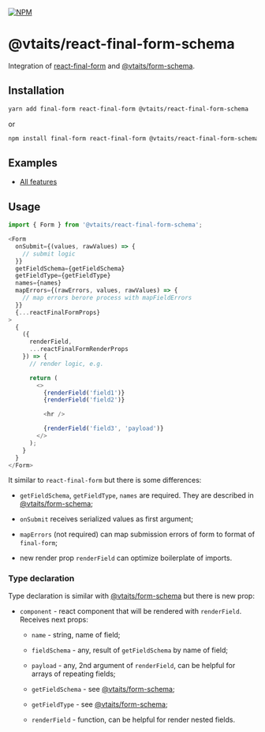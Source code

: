 [![NPM](https://img.shields.io/npm/v/@vtaits/react-final-form-schema.svg)](https://www.npmjs.com/package/@vtaits/react-final-form-schema)

# @vtaits/react-final-form-schema

Integration of [react-final-form](https://github.com/final-form/react-final-form) and [@vtaits/form-schema](https://github.com/vtaits/form-schema/tree/master/packages/form-schema).

## Installation

```bash
yarn add final-form react-final-form @vtaits/react-final-form-schema
```

or

```bash
npm install final-form react-final-form @vtaits/react-final-form-schema --save
```

## Examples

- [All features](https://codesandbox.io/s/meddo)


## Usage

```javascript
import { Form } from '@vtaits/react-final-form-schema';

<Form
  onSubmit={(values, rawValues) => {
    // submit logic
  }}
  getFieldSchema={getFieldSchema}
  getFieldType={getFieldType}
  names={names}
  mapErrors={(rawErrors, values, rawValues) => {
    // map errors berore process with mapFieldErrors
  }}
  {...reactFinalFormProps}
>
  {
    ({
      renderField,
      ...reactFinalFormRenderProps
    }) => {
      // render logic, e.g.

      return (
        <>
          {renderField('field1')}
          {renderField('field2')}

          <hr />

          {renderField('field3', 'payload')}
        </>
      );
    }
  }
</Form>
```

It similar to `react-final-form` but there is some differences:

- `getFieldSchema`, `getFieldType`, `names` are required. They are described in [@vtaits/form-schema](https://github.com/vtaits/form-schema/tree/master/packages/form-schema);

- `onSubmit` receives serialized values as first argument;

- `mapErrors` (not required) can map submission errors of form to format of `final-form`;

- new render prop `renderField` can optimize boilerplate of imports.

### Type declaration

Type declaration is similar with [@vtaits/form-schema](https://github.com/vtaits/form-schema/tree/master/packages/form-schema) but there is new prop:

- `component` - react component that will be rendered with `renderField`. Receives next props:

  - `name` - string, name of field;

  - `fieldSchema` - any, result of `getFieldSchema` by name of field;

  - `payload` - any, 2nd argument of `renderField`, can be helpful for arrays of repeating fields;

  - `getFieldSchema` - see [@vtaits/form-schema](https://github.com/vtaits/form-schema/tree/master/packages/form-schema);

  - `getFieldType` - see [@vtaits/form-schema](https://github.com/vtaits/form-schema/tree/master/packages/form-schema);

  - `renderField` - function, can be helpful for render nested fields.
